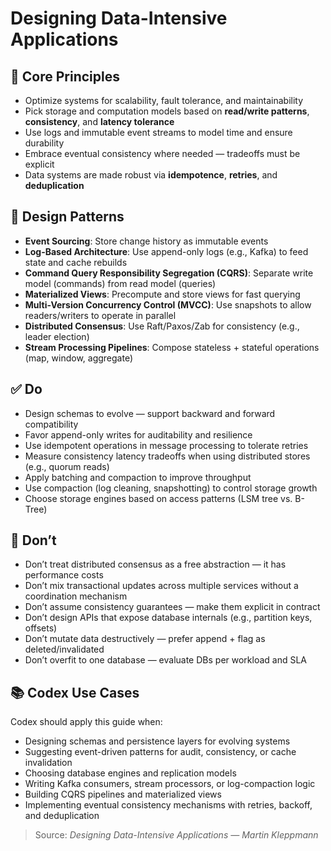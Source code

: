 # Designing Data-Intensive Applications

## 🔁 Core Principles
- Optimize systems for scalability, fault tolerance, and maintainability
- Pick storage and computation models based on **read/write patterns**, **consistency**, and **latency tolerance**
- Use logs and immutable event streams to model time and ensure durability
- Embrace eventual consistency where needed — tradeoffs must be explicit
- Data systems are made robust via **idempotence**, **retries**, and **deduplication**

## 🧩 Design Patterns
- **Event Sourcing**: Store change history as immutable events
- **Log-Based Architecture**: Use append-only logs (e.g., Kafka) to feed state and cache rebuilds
- **Command Query Responsibility Segregation (CQRS)**: Separate write model (commands) from read model (queries)
- **Materialized Views**: Precompute and store views for fast querying
- **Multi-Version Concurrency Control (MVCC)**: Use snapshots to allow readers/writers to operate in parallel
- **Distributed Consensus**: Use Raft/Paxos/Zab for consistency (e.g., leader election)
- **Stream Processing Pipelines**: Compose stateless + stateful operations (map, window, aggregate)

## ✅ Do
- Design schemas to evolve — support backward and forward compatibility
- Favor append-only writes for auditability and resilience
- Use idempotent operations in message processing to tolerate retries
- Measure consistency latency tradeoffs when using distributed stores (e.g., quorum reads)
- Apply batching and compaction to improve throughput
- Use compaction (log cleaning, snapshotting) to control storage growth
- Choose storage engines based on access patterns (LSM tree vs. B-Tree)

## 🚫 Don’t
- Don’t treat distributed consensus as a free abstraction — it has performance costs
- Don’t mix transactional updates across multiple services without a coordination mechanism
- Don’t assume consistency guarantees — make them explicit in contract
- Don’t design APIs that expose database internals (e.g., partition keys, offsets)
- Don’t mutate data destructively — prefer append + flag as deleted/invalidated
- Don’t overfit to one database — evaluate DBs per workload and SLA

## 📚 Codex Use Cases
Codex should apply this guide when:
- Designing schemas and persistence layers for evolving systems
- Suggesting event-driven patterns for audit, consistency, or cache invalidation
- Choosing database engines and replication models
- Writing Kafka consumers, stream processors, or log-compaction logic
- Building CQRS pipelines and materialized views
- Implementing eventual consistency mechanisms with retries, backoff, and deduplication

> Source: *Designing Data-Intensive Applications — Martin Kleppmann*
